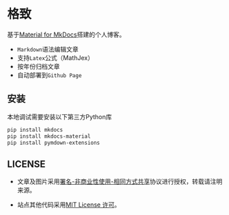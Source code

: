 # 格致

基于[Material for MkDocs](https://squidfunk.github.io/mkdocs-material/)搭建的个人博客。

* `Markdown`语法编辑文章
* 支持`Latex`公式（MathJex）
* 按年份归档文章
* 自动部署到`Github Page`

## 安装

本地调试需要安装以下第三方Python库

```bash
pip install mkdocs
pip install mkdocs-material
pip install pymdown-extensions
```


## LICENSE

* 文章及图片采用[署名-非商业性使用-相同方式共享](http://creativecommons.org/licenses/by-nc-sa/3.0/)协议进行授权，转载请注明来源。

* 站点其他代码采用[MIT License 许可](http://zh.wikipedia.org/wiki/MIT_License)。